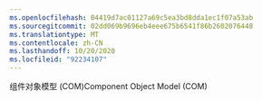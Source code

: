 ```yaml
---
ms.openlocfilehash: 04419d7ac01127a69c5ea3bd8dda1ec1f07a53ab
ms.sourcegitcommit: 02dd069b9696eb4eee675b6541f86b2602076448
ms.translationtype: MT
ms.contentlocale: zh-CN
ms.lasthandoff: 10/20/2020
ms.locfileid: "92234107"
---
```

<span data-ttu-id="cf051-101">组件对象模型 (COM)</span><span class="sxs-lookup"><span data-stu-id="cf051-101">Component Object Model (COM)</span></span>